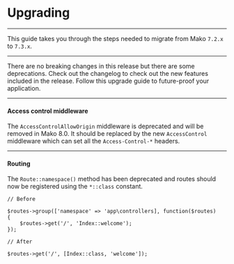# Upgrading

--------------------------------------------------------

This guide takes you through the steps needed to migrate from Mako `7.2.x` to `7.3.x`.

--------------------------------------------------------

There are no breaking changes in this release but there are some deprecations. Check out the changelog to check out the new features included in the release. Follow this upgrade guide to future-proof your application.

--------------------------------------------------------

#### Access control middleware

The `AccessControlAllowOrigin` middleware is deprecated and will be removed in Mako 8.0. It should be replaced by the new `AccessControl` middleware which can set all the `Access-Control-*` headers.

--------------------------------------------------------

#### Routing

The `Route::namespace()` method has been deprecated and routes should now be registered using the `*::class` constant.

```
// Before

$routes->group(['namespace' => 'app\controllers], function($routes)
{
    $routes->get('/', 'Index::welcome');
});

// After

$routes->get('/', [Index::class, 'welcome']);